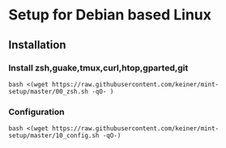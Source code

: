 # Setup for Debian based Linux 

## Installation

### Install zsh,guake,tmux,curl,htop,gparted,git 
``` 
bash <(wget https://raw.githubusercontent.com/keiner/mint-setup/master/00_zsh.sh -qO- )
```


### Configuration
```
bash <(wget https://raw.githubusercontent.com/keiner/mint-setup/master/10_config.sh -qO-)
```
